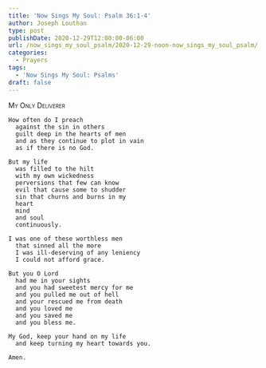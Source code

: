 ```yaml
---
title: 'Now Sings My Soul: Psalm 36:1-4'
author: Joseph Louthan
type: post
publishDate: 2020-12-29T12:00:00-06:00
url: /now_sings_my_soul_psalm/2020-12-29-noon-now_sings_my_soul_psalm/
categories:
  - Prayers
tags:
  - 'Now Sings My Soul: Psalms'
draft: false
---
```

<div style="font-variant: small-caps;">
My Only Deliverer
</div>

    How often do I preach
      against the sin in others
      guilt deep in the hearts of men
      and as they continue to plot in vain
      as if there is no God.

    But my life
      was filled to the hilt
      with my own wickedness
      perversions that few can know
      evil that cause some to shudder
      sin that churns and burns in my
      heart
      mind
      and soul
      continuously.

    I was one of these worthless men
      that sinned all the more
      I was ill-deserving of any leniency
      I could not afford grace.

    But you O Lord
      had me in your sights
      and you had sweetest mercy for me
      and you pulled me out of hell
      and your rescued me from death
      and you loved me
      and you saved me
      and you bless me.

    My God, keep your hand on my life
      and keep turning my heart towards you.

    Amen.
